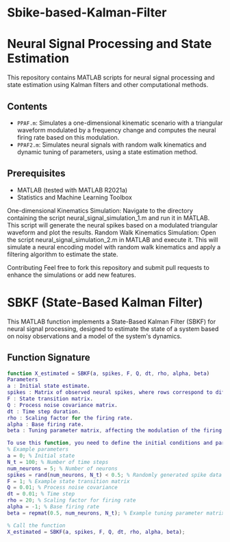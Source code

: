 # Sbike-based-Kalman-Filter
# Neural Signal Processing and State Estimation

This repository contains MATLAB scripts for neural signal processing and state estimation using Kalman filters and other computational methods.

## Contents
- `PPAF.m`: Simulates a one-dimensional kinematic scenario with a triangular waveform modulated by a frequency change and computes the neural firing rate based on this modulation.
- `PPAF2.m`: Simulates neural signals with random walk kinematics and dynamic tuning of parameters, using a state estimation method.

## Prerequisites
- MATLAB (tested with MATLAB R2021a)
- Statistics and Machine Learning Toolbox

One-dimensional Kinematics Simulation: Navigate to the directory containing the script neural_signal_simulation_1.m and run it in MATLAB. This script will generate the neural spikes based on a modulated triangular waveform and plot the results.
Random Walk Kinematics Simulation: Open the script neural_signal_simulation_2.m in MATLAB and execute it. This will simulate a neural encoding model with random walk kinematics and apply a filtering algorithm to estimate the state.

Contributing
Feel free to fork this repository and submit pull requests to enhance the simulations or add new features.

# SBKF (State-Based Kalman Filter)

This MATLAB function implements a State-Based Kalman Filter (SBKF) for neural signal processing, designed to estimate the state of a system based on noisy observations and a model of the system's dynamics.

## Function Signature
```matlab
function X_estimated = SBKF(a, spikes, F, Q, dt, rho, alpha, beta)
Parameters
a : Initial state estimate.
spikes : Matrix of observed neural spikes, where rows correspond to different neurons and columns correspond to time steps.
F : State transition matrix.
Q : Process noise covariance matrix.
dt : Time step duration.
rho : Scaling factor for the firing rate.
alpha : Base firing rate.
beta : Tuning parameter matrix, affecting the modulation of the firing rate by the state.

To use this function, you need to define the initial conditions and parameters, and then call the function with these parameters. Here's an example of how to call the SBKF function:
% Example parameters
a = 0; % Initial state
N_t = 100; % Number of time steps
num_neurons = 5; % Number of neurons
spikes = rand(num_neurons, N_t) < 0.5; % Randomly generated spike data
F = 1; % Example state transition matrix
Q = 0.01; % Process noise covariance
dt = 0.01; % Time step
rho = 20; % Scaling factor for firing rate
alpha = -1; % Base firing rate
beta = repmat(0.5, num_neurons, N_t); % Example tuning parameter matrix

% Call the function
X_estimated = SBKF(a, spikes, F, Q, dt, rho, alpha, beta);

